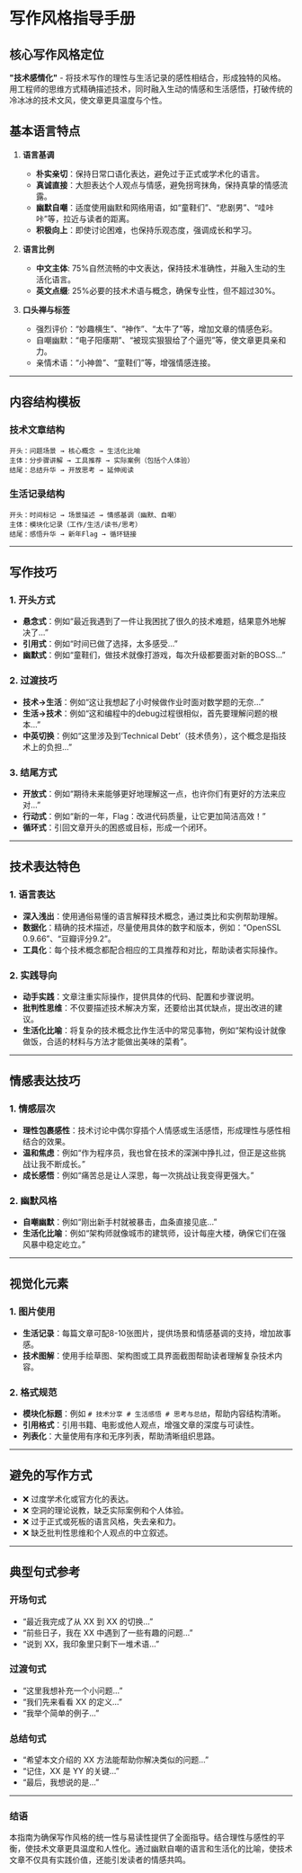 # 写作风格指导手册

## 核心写作风格定位

**"技术感情化"** - 将技术写作的理性与生活记录的感性相结合，形成独特的风格。用工程师的思维方式精确描述技术，同时融入生动的情感和生活感悟，打破传统的冷冰冰的技术文风，使文章更具温度与个性。

## 基本语言特点

1. **语言基调**

   * **朴实亲切**：保持日常口语化表达，避免过于正式或学术化的语言。
   * **真诚直接**：大胆表达个人观点与情感，避免拐弯抹角，保持真挚的情感流露。
   * **幽默自嘲**：适度使用幽默和网络用语，如“童鞋们”、“悲剧男”、“哇咔咔”等，拉近与读者的距离。
   * **积极向上**：即使讨论困难，也保持乐观态度，强调成长和学习。

2. **语言比例**

   * **中文主体**: 75%自然流畅的中文表达，保持技术准确性，并融入生动的生活化语言。
   * **英文点缀**: 25%必要的技术术语与概念，确保专业性，但不超过30%。

3. **口头禅与标签**

   * 强烈评价：“妙趣横生”、“神作”、“太牛了”等，增加文章的情感色彩。
   * 自嘲幽默：“电子阳痿期”、“被现实狠狠给了个逼兜”等，使文章更具亲和力。
   * 亲情术语：“小神兽”、“童鞋们”等，增强情感连接。

---

## 内容结构模板

### 技术文章结构

```
开头：问题场景 → 核心概念 → 生活化比喻  
主体：分步骤讲解 → 工具推荐 → 实际案例（包括个人体验）  
结尾：总结升华 → 开放思考 → 延伸阅读
```

### 生活记录结构

```
开头：时间标记 → 场景描述 → 情感基调（幽默、自嘲）  
主体：模块化记录（工作/生活/读书/思考）  
结尾：感悟升华 → 新年Flag → 循环链接
```

---

## 写作技巧

### 1. 开头方式

* **悬念式**：例如“最近我遇到了一件让我困扰了很久的技术难题，结果意外地解决了...”
* **引用式**：例如“时间已做了选择，太多感受...”
* **幽默式**：例如“童鞋们，做技术就像打游戏，每次升级都要面对新的BOSS...”

### 2. 过渡技巧

* **技术→生活**：例如“这让我想起了小时候做作业时面对数学题的无奈...”
* **生活→技术**：例如“这和编程中的debug过程很相似，首先要理解问题的根本...”
* **中英切换**：例如“这里涉及到‘Technical Debt’（技术债务），这个概念是指技术上的负担...”

### 3. 结尾方式

* **开放式**：例如“期待未来能够更好地理解这一点，也许你们有更好的方法来应对...”
* **行动式**：例如“新的一年，Flag：改进代码质量，让它更加简洁高效！”
* **循环式**：引回文章开头的困惑或目标，形成一个闭环。

---

## 技术表达特色

### 1. 语言表达

* **深入浅出**：使用通俗易懂的语言解释技术概念，通过类比和实例帮助理解。
* **数据化**：精确的技术描述，尽量使用具体的数字和版本，例如：“OpenSSL 0.9.66”、“豆瓣评分9.2”。
* **工具化**：每个技术概念都配合相应的工具推荐和对比，帮助读者实际操作。

### 2. 实践导向

* **动手实践**：文章注重实际操作，提供具体的代码、配置和步骤说明。
* **批判性思维**：不仅要描述技术解决方案，还要给出其优缺点，提出改进的建议。
* **生活化比喻**：将复杂的技术概念比作生活中的常见事物，例如“架构设计就像做饭，合适的材料与方法才能做出美味的菜肴”。

---

## 情感表达技巧

### 1. 情感层次

* **理性包裹感性**：技术讨论中偶尔穿插个人情感或生活感悟，形成理性与感性相结合的效果。
* **温和焦虑**：例如“作为程序员，我也曾在技术的深渊中挣扎过，但正是这些挑战让我不断成长。”
* **成长感悟**：例如“痛苦总是让人深思，每一次挑战让我变得更强大。”

### 2. 幽默风格

* **自嘲幽默**：例如“刚出新手村就被暴击，血条直接见底...”
* **生活化比喻**：例如“架构师就像城市的建筑师，设计每座大楼，确保它们在强风暴中稳定屹立。”

---

## 视觉化元素

### 1. 图片使用

* **生活记录**：每篇文章可配8-10张图片，提供场景和情感基调的支持，增加故事感。
* **技术图解**：使用手绘草图、架构图或工具界面截图帮助读者理解复杂技术内容。

### 2. 格式规范

* **模块化标题**：例如 `# 技术分享 # 生活感悟 # 思考与总结`，帮助内容结构清晰。
* **引用格式**：引用书籍、电影或他人观点，增强文章的深度与可读性。
* **列表化**：大量使用有序和无序列表，帮助清晰组织思路。

---

## 避免的写作方式

* ❌ 过度学术化或官方化的表达。
* ❌ 空洞的理论说教，缺乏实际案例和个人体验。
* ❌ 过于正式或死板的语言风格，失去亲和力。
* ❌ 缺乏批判性思维和个人观点的中立叙述。

---

## 典型句式参考

### 开场句式

* “最近我完成了从 XX 到 XX 的切换...”
* “前些日子，我在 XX 中遇到了一些有趣的问题...”
* “说到 XX，我印象里只剩下一堆术语...”

### 过渡句式

* “这里我想补充一个小问题...”
* “我们先来看看 XX 的定义...”
* “我举个简单的例子...”

### 总结句式

* “希望本文介绍的 XX 方法能帮助你解决类似的问题...”
* “记住，XX 是 YY 的关键...”
* “最后，我想说的是...”

---

### 结语

本指南为确保写作风格的统一性与易读性提供了全面指导。结合理性与感性的平衡，使技术文章更具温度和人性化。通过幽默自嘲的语言和生活化的比喻，使技术文章不仅具有实践价值，还能引发读者的情感共鸣。
